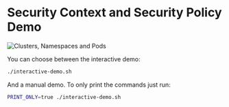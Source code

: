 # Security Context and Security Policy Demo

![Clusters, Namespaces and Pods](http://www.plantuml.com/plantuml/svg/dP2nQWCn38PtFuMuGZE5qWP2nj12nXB8M3gebdgOEqk7hEDIIjwzlZH3iaQJ_Vdt_u6snT5yp7qeNP813JCaSRPlZ0o_0U0LOzUQZa9lsgl1myiALqJpYngnNUZpUhtPK3Y5go8qq-bSSllr9XGr3oeiVeSDOAVY5xOxprmUH8cXEN0SBVbFjOlpqU4HzeTzKpq1OAWYR6lg7JENUcDOJAcdvSJ55mtK5DJva3R9yVF__9LSCAUdQqOQExPb6KbdKksdi6MXkj8_)

You can choose between the interactive demo:

```bash
./interactive-demo.sh
```

And a manual demo. To only print the commands just run:

```bash
PRINT_ONLY=true ./interactive-demo.sh
```
